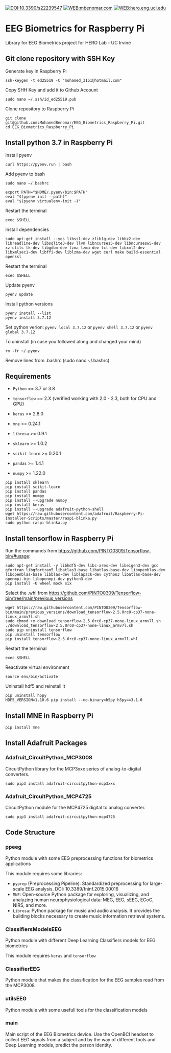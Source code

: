 [![DOI:10.3390/s22239547](https://img.shields.io/badge/DOI-10.3390/s22239547-0064A4.svg)](https://doi.org/10.3390/s22239547)
[![WEB:mbenomar.com](https://img.shields.io/badge/WEB-MOHAMED%20BENOMAR-FFD200.svg)](https://mbenomar.com)
[![WEB:hero.eng.uci.edu](https://img.shields.io/badge/WEB-HERO%20Lab-48159A.svg)](https://hero.eng.uci.edu)

# EEG Biometrics for Raspberry Pi
Library for EEG Biometrics project for HERO Lab - UC Irvine

## Git clone repository with SSH Key
Generate key in Raspberry Pi
```
ssh-keygen -t ed25519 -C "mohamed_3151@hotmail.com"
```

Copy SHH Key and add it to Github Account
```
sudo nano ~/.ssh/id_ed25519.pub
```

Clone repository to Raspberry Pi
```
git clone git@github.com:MohamedBenomar/EEG_Biometrics_Raspberry_Pi.git
cd EEG_Biometrics_Raspberry_Pi
```


## Install python 3.7 in Raspberry Pi

Install pyenv
```
curl https://pyenv.run | bash
```

Add pyenv to bash
```
sudo nano ~/.bashrc
```
```
export PATH="$HOME/.pyenv/bin:$PATH"
eval "$(pyenv init --path)"
eval "$(pyenv virtualenv-init -)"
```

Restart the terminal
```
exec $SHELL
```

Install dependencies
```
sudo apt-get install --yes libssl-dev zlib1g-dev libbz2-dev libreadline-dev libsqlite3-dev llvm libncurses5-dev libncursesw5-dev xz-utils tk-dev libgdbm-dev lzma lzma-dev tcl-dev libxml2-dev libxmlsec1-dev libffi-dev liblzma-dev wget curl make build-essential openssl
```

Restart the terminal
```
exec $SHELL
```

Update pyenv
```
pyenv update
```

Install python versions
```
pyenv install --list
pyenv install 3.7.12
```

Set python verion:
`pyenv local 3.7.12` or `pyenv shell 3.7.12` or `pyenv global 3.7.12`

To uninstall (in case you followed along and changed your mind)
```
rm -fr ~/.pyenv
```
Remove lines from .bashrc (sudo nano ~/.bashrc)


## Requirements

- `Python` == 3.7 or 3.8
- `tensorflow` == 2.X (verified working with 2.0 - 2.3, both for CPU and GPU)
- `keras` >= 2.8.0

- `mne` >= 0.24.1
- `librosa` >= 0.9.1
- `sklearn` >= 1.0.2
- `scikit-learn` >= 0.20.1
- `pandas` >=  1.4.1
- `numpy` >= 1.22.0

```
pip install sklearn
pip install scikit-learn
pip install pandas
pip install numpy
pip install --upgrade numpy
pip install keras
pip install --upgrade adafruit-python-shell
wget https://raw.githubusercontent.com/adafruit/Raspberry-Pi-Installer-Scripts/master/raspi-blinka.py
sudo python raspi-blinka.py
```


## Install tensorflow in Raspberry Pi

Run the commands from https://github.com/PINTO0309/Tensorflow-bin/#usage:
```
sudo apt-get install -y libhdf5-dev libc-ares-dev libeigen3-dev gcc gfortran libgfortran5 libatlas3-base libatlas-base-dev libopenblas-dev libopenblas-base libblas-dev liblapack-dev cython3 libatlas-base-dev openmpi-bin libopenmpi-dev python3-dev
pip install -U wheel mock six
```

Select the .whl from https://github.com/PINTO0309/Tensorflow-bin/tree/main/previous_versions
```
wget https://raw.githubusercontent.com/PINTO0309/Tensorflow-bin/main/previous_versions/download_tensorflow-2.5.0rc0-cp37-none-linux_armv7l.sh
sudo chmod +x download_tensorflow-2.5.0rc0-cp37-none-linux_armv7l.sh
./download_tensorflow-2.5.0rc0-cp37-none-linux_armv7l.sh
sudo pip uninstall tensorflow
pip uninstall tensorflow
pip install tensorflow-2.5.0rc0-cp37-none-linux_armv7l.whl
```

Restart the terminal
```
exec $SHELL
```

Reactivate virtual environment
```
source env/bin/activate
```

Uninstall hdf5 and reinstall it
```
pip uninstall h5py
HDF5_VERSION=1.10.6 pip install --no-binary=h5py h5py==3.1.0
```


## Install MNE in Raspberry Pi

```
pip install mne
```

## Install Adafruit Packages

### Adafruit_CircuitPython_MCP3008

CircuitPython library for the MCP3xxx series of analog-to-digital converters.

```
sudo pip3 install adafruit-circuitpython-mcp3xxx
```

### Adafruit_CircuitPython_MCP4725

CircuitPython module for the MCP4725 digital to analog converter.

```
sudo pip3 install adafruit-circuitpython-mcp4725
```

## Code Structure

### ppeeg

Python module with some EEG preprocessing functions for biometrics applications

This module requires some libraries:
- `pyprep` (Preprocessing Pipeline): Standardized preprocessing for large-scale EEG analysis. DOI: 10.3389/fninf.2015.00016
- `MNE`: Open-source Python package for exploring, visualizing, and analyzing human neurophysiological data: MEG, EEG, sEEG, ECoG, NIRS, and more.
- `Librosa`: Python package for music and audio analysis. It provides the building blocks necessary to create music information retrieval systems.

### ClassifiersModelsEEG

Python module with different Deep Learning Classifiers models for EEG biometrics

This module requires `keras` and `tensorflow`

### ClassifierEEG

Python module that makes the classification for the EEG samples read from the MCP3008

### utilsEEG

Python module with some usefull tools for the classification models

### main

Main script of the EEG Biometrics device. Use the OpenBCI headset to collect EEG signals from a subject and by the way of different tools and Deep Learning models, predict the person identity.
